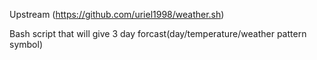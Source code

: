 Upstream (https://github.com/uriel1998/weather.sh)

Bash script that will give 3 day forcast(day/temperature/weather pattern symbol)

